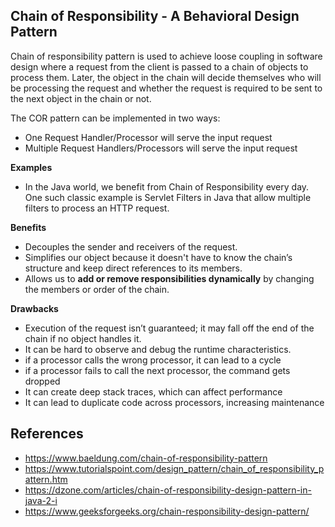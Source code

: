 ## Chain of Responsibility - A Behavioral Design Pattern

Chain of responsibility pattern is used to achieve loose coupling in software design where a request from the client is passed to a chain of objects to process them.
Later, the object in the chain will decide themselves who will be processing the request and whether the request is required to be sent to the next object in the chain or not.

The COR pattern can be implemented in two ways:

* One Request Handler/Processor will serve the input request
* Multiple Request Handlers/Processors will serve the input request

**Examples**

* In the Java world, we benefit from Chain of Responsibility every day. One such classic example is Servlet Filters in Java that allow multiple filters to process an HTTP request. 

**Benefits**

* Decouples the sender and receivers of the request.
* Simplifies our object because it doesn't have to know the chain’s structure and keep direct references to its members.
* Allows us to **add or remove responsibilities dynamically** by changing the members or order of the chain.

**Drawbacks**

* Execution of the request isn’t guaranteed; it may fall off the end of the chain if no object handles it.
* It can be hard to observe and debug the runtime characteristics.
* if a processor calls the wrong processor, it can lead to a cycle
* if a processor fails to call the next processor, the command gets dropped
* It can create deep stack traces, which can affect performance
* It can lead to duplicate code across processors, increasing maintenance

## References

* https://www.baeldung.com/chain-of-responsibility-pattern
* https://www.tutorialspoint.com/design_pattern/chain_of_responsibility_pattern.htm
* https://dzone.com/articles/chain-of-responsibility-design-pattern-in-java-2-i
* https://www.geeksforgeeks.org/chain-responsibility-design-pattern/
